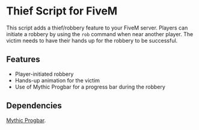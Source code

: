 # Thief Script for FiveM

This script adds a thief/robbery feature to your FiveM server. Players can initiate a robbery by using the `rob` command when near another player. The victim needs to have their hands up for the robbery to be successful.

## Features
- Player-initiated robbery
- Hands-up animation for the victim
- Use of Mythic Progbar for a progress bar during the robbery

## Dependencies
[Mythic Progbar](https://github.com/HalCroves/mythic_progbar).

